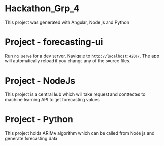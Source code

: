 # Hackathon_Grp_4

This project was generated with Angular, Node js and Python

# Project - forecasting-ui  

Run `ng serve` for a dev server. Navigate to `http://localhost:4200/`. The app will automatically reload if you change any of the source files.

# Project - NodeJs
	
This project is a central hub which will take request and conttectes to machine learning API to get forecasting values

# Project - Python

This project holds ARIMA algorithm which can be called from Node js and generate forecasting data
	

